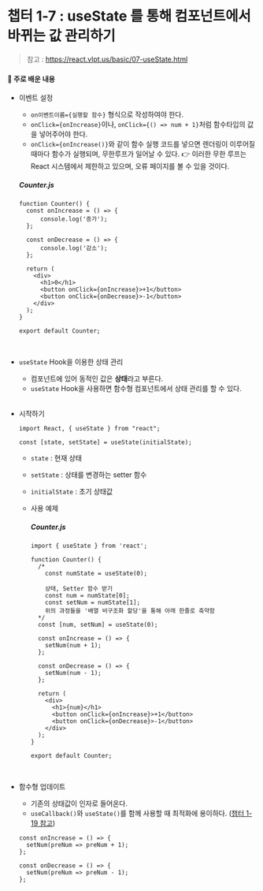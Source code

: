 # 챕터 1-7 : useState 를 통해 컴포넌트에서 바뀌는 값 관리하기

> 참고 : https://react.vlpt.us/basic/07-useState.html

#### 📕 주로 배운 내용

- 이벤트 설정

  - `on이벤트이름={실행할 함수}` 형식으로 작성하여야 한다.
  - `onClick={onIncrease}`이나, `onClick={() => num + 1}`처럼 함수타입의 값을 넣어주어야 한다.
  - `onClick={onIncrease()}`와 같이 함수 실행 코드를 넣으면 렌더링이 이루어질 때마다 함수가 실행되며, 무한루프가 일어날 수 있다.
    👉 이러한 무한 루프는 React 시스템에서 제한하고 있으며, 오류 페이지를 볼 수 있을 것이다.

  ##### Counter.js

  ```
  function Counter() {
    const onIncrease = () => {
        console.log('증가');
    };

    const onDecrease = () => {
        console.log('감소');
    };

    return (
      <div>
        <h1>0</h1>
        <button onClick={onIncrease}>+1</button>
        <button onClick={onDecrease}>-1</button>
      </div>
    );
  }

  export default Counter;
  ```

  <br>

- `useState` Hook을 이용한 상태 관리

  - 컴포넌트에 있어 동적인 값은 **상태**라고 부른다.
  - `useState` Hook을 사용하면 함수형 컴포넌트에서 상태 관리를 할 수 있다.

  <br>

- 시작하기

  ```
  import React, { useState } from "react";
  ```

  ```
  const [state, setState] = useState(initialState);
  ```

  - `state` : 현재 상태
  - `setState` : 상태를 변경하는 setter 함수
  - `initialState` : 초기 상태값
  - 사용 예제

    ##### Counter.js

    ```
    import { useState } from 'react';

    function Counter() {
      /*
        const numState = useState(0);

        상태, Setter 함수 받기
        const num = numState[0];
        const setNum = numState[1];
        위의 과정들을 '배열 비구조화 할당'을 통해 아래 한줄로 축약함
      */
      const [num, setNum] = useState(0);

      const onIncrease = () => {
        setNum(num + 1);
      };

      const onDecrease = () => {
        setNum(num - 1);
      };

      return (
        <div>
          <h1>{num}</h1>
          <button onClick={onIncrease}>+1</button>
          <button onClick={onDecrease}>-1</button>
        </div>
      );
    }

    export default Counter;
    ```

    <br>

- 함수형 업데이트

  - 기존의 상태값이 인자로 들어온다.
  - `useCallback()`와 `useState()`를 함께 사용할 때 최적화에 용이하다. (<a href="https://github.com/uncyclocity/study_react/tree/main/1-19_react.memo">챕터 1-19 참고</a>)

  ```
  const onIncrease = () => {
    setNum(preNum => preNum + 1);
  };

  const onDecrease = () => {
    setNum(preNum => preNum - 1);
  };
  ```
